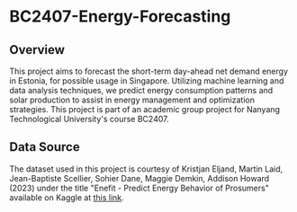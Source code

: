 # BC2407-Energy-Forecasting

## Overview

This project aims to forecast the short-term day-ahead net demand energy in Estonia, for possible usage in Singapore. Utilizing machine learning and data analysis techniques, we predict energy consumption patterns and solar production to assist in energy management and optimization strategies. This project is part of an academic group project for Nanyang Technological University's course BC2407.

## Data Source

The dataset used in this project is courtesy of Kristjan Eljand, Martin Laid, Jean-Baptiste Scellier, Sohier Dane, Maggie Demkin, Addison Howard (2023) under the title "Enefit - Predict Energy Behavior of Prosumers" available on Kaggle at [this link](https://kaggle.com/competitions/predict-energy-behavior-of-prosumers).

